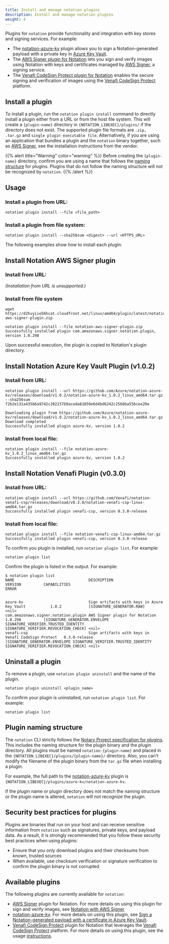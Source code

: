 ```yaml
---
title: Install and manage notation plugins
description: Install and manage notation plugins
weight: 4
---
```


Plugins for `notation` provide functionality and integration with key stores and signing services. For example:
- The [notation-azure-kv](https://github.com/Azure/notation-azure-kv) plugin allows you to sign a Notation-generated payload with a private key in [Azure Key Vault](https://learn.microsoft.com/en-us/azure/key-vault/general/overview?wt.mc_id=azurelearn_inproduct_oss_notaryproject).
- The [AWS Signer plugin for Notation](https://docs.aws.amazon.com/signer/latest/developerguide/image-signing-prerequisites.html) lets you sign and verify images using Notation with keys and certificates managed by [AWS Signer](https://docs.aws.amazon.com/signer/latest/developerguide/Welcome.html), a signing service.
- The [Venafi CodeSign Protect plugin for Notation](https://github.com/Venafi/notation-venafi-csp) enables the secure signing and verification of images using the [Venafi CodeSign Protect](https://venafi.com/codesign-protect/) platform.

## Install a plugin

To install a plugin, run the `notation plugin install` command to directly install a plugin either from a URL or from the host file system. This will create a `{plugin-name}` directory in `{NOTATION_LIBEXEC}/plugins/` if the directory does not exist. The supported plugin file formats are `.zip, .tar.gz` and `single plugin executable file`. Alternatively, if you are using an application that bundles a plugin and the `notation` binary together, such as [AWS Signer](https://docs.aws.amazon.com/signer/latest/developerguide/image-signing-prerequisites.html), see the installation instructions from the vendor.

{{% alert title="Warning" color="warning" %}}
Before creating the `{plugin-name}` directory, confirm you are using a name that follows the [naming structure](#plugin-naming-structure) for plugins. Plugins that do not follow the naming structure will not be recognized by `notation`.
{{% /alert %}}

## Usage

### Install a plugin from URL:

`notation plugin install --file <file_path>`

### Install a plugin from file system: 

`notation plugin install --sha256sum <digest> --url <HTTPS_URL>`

The following examples show how to install each plugin:

## Install Notation AWS Signer plugin

### Install from URL:
*(Installation from URL is unsupported.)*

### Install from file system

```console
wget https://d2hvyiie56hcat.cloudfront.net/linux/amd64/plugin/latest/notation-aws-signer-plugin.zip

notation plugin install --file notation-aws-signer-plugin.zip
Successfully installed plugin com.amazonaws.signer.notation.plugin, version 1.0.298
```
Upon successful execution, the plugin is copied to Notation's plugin directory.

## Install Notation Azure Key Vault Plugin (v1.0.2)

### Install from URL:

```console
notation plugin install --url https://github.com/Azure/notation-azure-kv/releases/download/v1.0.2/notation-azure-kv_1.0.2_linux_amd64.tar.gz --sha256sum f2b2e131a435b6a9742c202237b9aceda81859e6d4bd6242c2568ba556cee20e

Downloading plugin from https://github.com/Azure/notation-azure-kv/releases/download/v1.0.2/notation-azure-kv_1.0.2_linux_amd64.tar.gz
Download completed
Successfully installed plugin azure-kv, version 1.0.2
```

### Install from local file:

```console
notation plugin install --file notation-azure-kv_1.0.2_linux_amd64.tar.gz
Successfully installed plugin azure-kv, version 1.0.2
```

## Install Notation Venafi Plugin (v0.3.0)

### Install from URL:

```console
notation plugin install --url https://github.com/Venafi/notation-venafi-csp/releases/download/v0.3.0/notation-venafi-csp-linux-amd64.tar.gz 
Successfully installed plugin venafi-csp, version 0.3.0-release
```

### Install from local file:

```console
notation plugin install --file notation-venafi-csp-linux-amd64.tar.gz
Successfully installed plugin venafi-csp, version 0.3.0-release
```

To confirm you plugin is installed, run `notation plugin list`. For example:

```console
notation plugin list
```

Confirm the plugin is listed in the output. For example:

```console
$ notation plugin list
NAME                                 DESCRIPTION                                           VERSION          CAPABILITIES                                                             ERROR


azure-kv                             Sign artifacts with keys in Azure Key Vault           1.0.2            [SIGNATURE_GENERATOR.RAW]                                                                     <nil>
com.amazonaws.signer.notation.plugin AWS Signer plugin for Notation                        1.0.298          [SIGNATURE_GENERATOR.ENVELOPE SIGNATURE_VERIFIER.TRUSTED_IDENTITY SIGNATURE_VERIFIER.REVOCATION_CHECK] <nil>
venafi-csp                           Sign artifacts with keys in Venafi CodeSign Protect   0.3.0-release    [SIGNATURE_GENERATOR.ENVELOPE SIGNATURE_VERIFIER.TRUSTED_IDENTITY SIGNATURE_VERIFIER.REVOCATION_CHECK] <nil>
```

## Uninstall a plugin
To remove a plugin, use `notation plugin uninstall` and the name of the plugin.

```console
notation plugin uninstall <plugin_name>
```

To confirm your plugin is uninstalled, run `notation plugin list`. For example:

```console
notation plugin list
```

## Plugin naming structure

The `notation` CLI strictly follows the [Notary Project specification for plugins](https://github.com/notaryproject/specifications/blob/main/specs/plugin-extensibility.md#plugin-mechanism). This includes the naming structure for the plugin binary and the plugin directory. All plugins must be named `notation-{plugin-name}` and placed in the `{NOTATION_LIBEXEC}/plugins/{plugin-name}/` directory. Also, you can't modify the filename of the plugin binary from the `tar.gz` file when installing a plugin.

For example, the full path to the [notation-azure-kv](https://github.com/Azure/notation-azure-kv) plugin is `{NOTATION_LIBEXEC}/plugins/azure-kv/notation-azure-kv`.

If the plugin name or plugin directory does not match the naming structure or the plugin name is altered, `notation` will not recognize the plugin.

## Security best practices for plugins

Plugins are binaries that run on your host and can receive sensitive information from `notation` such as signatures, private keys, and payload data. As a result, it is strongly recommended that you follow these security best practices when using plugins:

- Ensure that you only download plugins and their checksums from known, trusted sources
- When available, use checksum verification or signature verification to confirm the plugin binary is not corrupted

## Available plugins

The following plugins are currently available for `notation`:

- [AWS Signer](https://docs.aws.amazon.com/signer/latest/developerguide/image-signing-prerequisites.html) plugin for Notation. For more details on using this plugin for sign and verify images, see [Notation with AWS Signer](https://aws.amazon.com/blogs/containers/announcing-container-image-signing-with-aws-signer-and-amazon-eks/)
- [notation-azure-kv](https://github.com/Azure/notation-azure-kv). For more details on using this plugin, see [Sign a Notation-generated payload with a certificate in Azure Key Vault](https://learn.microsoft.com/azure/container-registry/container-registry-tutorial-sign-build-push?wt.mc_id=azurelearn_inproduct_oss_notaryproject).
- [Venafi CodeSign Protect](https://github.com/Venafi/notation-venafi-csp) plugin for Notation that leverages the [Venafi CodeSign Protect](https://venafi.com/codesign-protect/) platform.  For more details on using this plugin, see the usage [instructions](https://github.com/Venafi/notation-venafi-csp/blob/main/README.md).